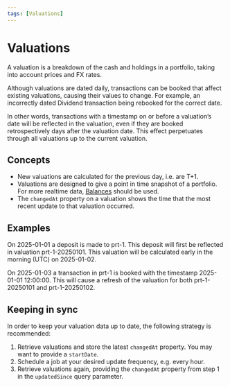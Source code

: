 ```yaml
---
tags: [Valuations]
---
```


# Valuations

A valuation is a breakdown of the cash and holdings in a portfolio, taking into account prices and FX rates. 

Although valuations are dated daily, transactions can be booked that affect existing valuations, causing their values to change. For example, an incorrectly dated Dividend transaction being rebooked for the correct date.

In other words, transactions with a timestamp on or before a valuation’s date will be reflected in the valuation, even if they are booked retrospectively days after the valuation date. This effect perpetuates through all valuations up to the current valuation.

## Concepts

- New valuations are calculated for the previous day, i.e. are T+1. 
- Valuations are designed to give a point in time snapshot of a portfolio. For more realtime data, [Balances](../balances/Basics.md) should be used.
- The `changedAt` property on a valuation shows the time that the most recent update to that valuation occurred.

## Examples

On 2025-01-01 a deposit is made to prt-1. This deposit will first be reflected in valuation prt-1-20250101. This valuation will be calculated early in the morning (UTC) on 2025-01-02.

On 2025-01-03 a transaction in prt-1 is booked with the timestamp 2025-01-01 12:00:00. This will cause a refresh of the valuation for both prt-1-20250101 and prt-1-20250102.

## Keeping in sync

 In order to keep your valuation data up to date, the following strategy is recommended:

1. Retrieve valuations and store the latest `changedAt` property. You may want to provide a `startDate`.
1. Schedule a job at your desired update frequency, e.g. every hour.
1. Retrieve valuations again, providing the `changedAt` property from step 1 in the `updatedSince` query parameter.